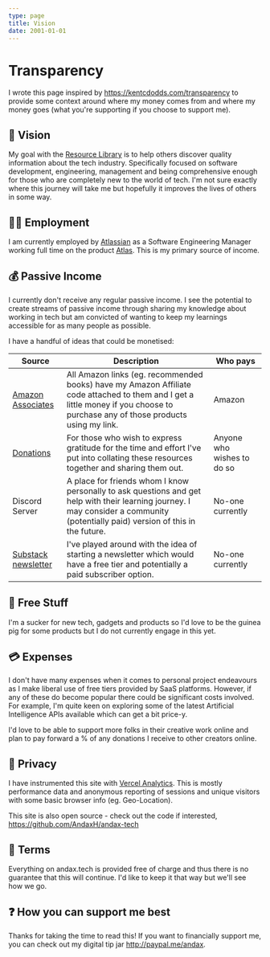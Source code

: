 ```yaml
---
type: page
title: Vision
date: 2001-01-01
---
```


# Transparency

I wrote this page inspired by https://kentcdodds.com/transparency to provide some context around where my money comes from and where my money goes (what you're supporting if you choose to support me).

## 🚀 Vision

My goal with the [Resource Library](/resource-library) is to help others discover quality information about the tech industry. Specifically focused on software development, engineering, management and being comprehensive enough for those who are completely new to the world of tech. I'm not sure exactly where this journey will take me but hopefully it improves the lives of others in some way.

## 👨‍💻 Employment

I am currently employed by [Atlassian](https://www.atlassian.com/) as a Software Engineering Manager working full time on the product [Atlas](https://www.atlassian.com/software/atlas). This is my primary source of income.

## 💰 Passive Income

I currently don't receive any regular passive income. I see the potential to create streams of passive income through sharing my knowledge about working in tech but am convicted of wanting to keep my learnings accessible for as many people as possible.

I have a handful of ideas that could be monetised:

| Source                                                                         | Description                                                                                                                                                                        | Who pays                   |
| ------------------------------------------------------------------------------ | ---------------------------------------------------------------------------------------------------------------------------------------------------------------------------------- | -------------------------- |
| [Amazon Associates](https://affiliate-program.amazon.com.au/?tag=andaxtech-22) | All Amazon links (eg. recommended books) have my Amazon Affiliate code attached to them and I get a little money if you choose to purchase any of those products using my link.    | Amazon                     |
| [Donations](https://www.paypal.com/paypalme/andax)                             | For those who wish to express gratitude for the time and effort I've put into collating these resources together and sharing them out.                                             | Anyone who wishes to do so |
| Discord Server                                                                 | A place for friends whom I know personally to ask questions and get help with their learning journey. I may consider a community (potentially paid) version of this in the future. | No-one currently           |
| [Substack newsletter](https://substack.com/)                                   | I've played around with the idea of starting a newsletter which would have a free tier and potentially a paid subscriber option.                                                   | No-one currently           |

## 👀 Free Stuff

I'm a sucker for new tech, gadgets and products so I'd love to be the guinea pig for some products but I do not currently engage in this yet.

## 💳 Expenses

I don't have many expenses when it comes to personal project endeavours as I make liberal use of free tiers provided by SaaS platforms. However, if any of these do become popular there could be significant costs involved. For example, I'm quite keen on exploring some of the latest Artificial Intelligence APIs available which can get a bit price-y.

I'd love to be able to support more folks in their creative work online and plan to pay forward a % of any donations I receive to other creators online.

## 🔐 Privacy

I have instrumented this site with [Vercel Analytics](https://vercel.com/analytics). This is mostly performance data and anonymous reporting of sessions and unique visitors with some basic browser info (eg. Geo-Location).

This site is also open source - check out the code if interested, https://github.com/AndaxH/andax-tech

## 📄 Terms

Everything on andax.tech is provided free of charge and thus there is no guarantee that this will continue. I'd like to keep it that way but we'll see how we go.

## ❓ How you can support me best

Thanks for taking the time to read this! If you want to financially support me, you can check out my digital tip jar http://paypal.me/andax.
